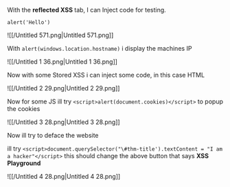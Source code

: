   

With the **reflected XSS** tab, I can Inject code for testing.

`alert('Hello')`

![[/Untitled 571.png|Untitled 571.png]]

With `alert(windows.location.hostname)` i display the machines IP

![[/Untitled 1 36.png|Untitled 1 36.png]]

Now with some Stored XSS i can inject some code, in this case HTML

![[/Untitled 2 29.png|Untitled 2 29.png]]

Now for some JS ill try `<script>alert(document.cookies)</script>` to popup the cookies

![[/Untitled 3 28.png|Untitled 3 28.png]]

Now ill try to deface the website

ill try `<script>document.querySelector("\#thm-title').textContent = "I am a hacker"</script>` this should change the above button that says **XSS Playground**

![[/Untitled 4 28.png|Untitled 4 28.png]]